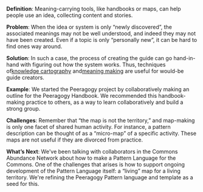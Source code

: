 **Definition**: Meaning-carrying tools, like handbooks or maps, can help
people use an idea, collecting content and stories.

**Problem**: When the idea or system is only “newly discovered”, the
associated meanings may not be well understood, and indeed they may not
have been created. Even if a topic is only “personally new”, it can be
hard to find ones way around.

**Solution**: In such a case, the process of creating the guide can go
hand-in-hand with figuring out how the system works. Thus, techniques
of[knowledge cartography](http://knowledgecartography.org/) and[meaning
making](http://www.hitl.washington.edu/publications/r-97-47/two.html)
are useful for would-be guide creators.

**Example**: We started the Peeragogy project by collaboratively making
an outline for the Peeragogy Handbook. We recommended this
handbook-making practice to others, as a way to learn collaboratively
and build a strong group.

**Challenges**: Remember that “the map is not the territory,” and
map-making is only one facet of shared human activity. For instance, a
pattern description can be thought of as a “micro-map” of a specific
activity. These maps are not useful if they are divorced from practice.

**What’s Next**: We've been talking with collaborators in the Commons
Abundance Network about how to make a Pattern Language for the Commons.
One of the challenges that arises is how to support ongoing development
of the Pattern Language itself: a “living” map for a living territory.
We're refining the Peeragogy Pattern language and template as a seed for
this.
